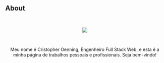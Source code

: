 ## About

&nbsp;
<div align="center">
	 <img src="https://readme-typing-svg.herokuapp.com?font=Roboto&size=40&duration=4000&color=00cbf3&center=true&vCenter=true&multiline=true&width=300&height=65&lines=Hello+World+%F0%9F%91%8B">
</div>



&nbsp;
<div align="center">
Meu nome é Cristopher Oenning, Engenheiro Full Stack Web, e esta é a minha página de trabalhos pessoais e profissionais. Seja bem-vindo!
</div>


&nbsp;


